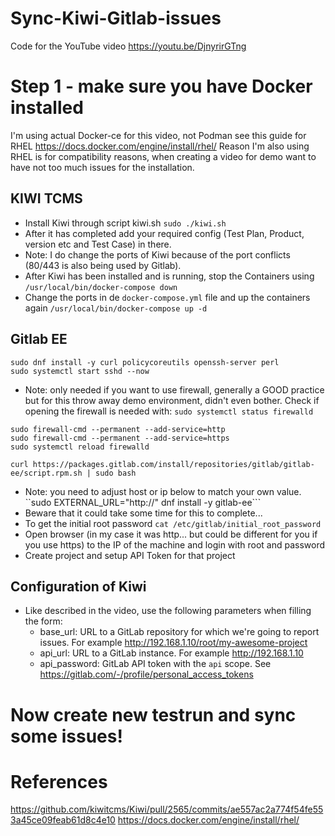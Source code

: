 # Sync-Kiwi-Gitlab-issues
Code for the YouTube video https://youtu.be/DjnyrirGTng

# Step 1 - make sure you have Docker installed 
I'm using actual Docker-ce for this video, not Podman see this guide for RHEL https://docs.docker.com/engine/install/rhel/
Reason I'm also using RHEL is for compatibility reasons, when creating a video for demo want to have not too much issues for the installation. 

## KIWI TCMS
- Install Kiwi through script kiwi.sh ```sudo ./kiwi.sh```
- After it has completed add your required config (Test Plan, Product, version etc and Test Case) in there. 
- Note: I do change the ports of Kiwi because of the port conflicts (80/443 is also being used by Gitlab). 
- After Kiwi has been installed and is running, stop the Containers using ```/usr/local/bin/docker-compose down```
- Change the ports in de ```docker-compose.yml``` file and up the containers again ```/usr/local/bin/docker-compose up -d```

## Gitlab EE
```
sudo dnf install -y curl policycoreutils openssh-server perl
sudo systemctl start sshd --now
```
- Note: only needed if you want to use firewall, generally a GOOD practice but for this throw away demo environment, didn't even bother. Check if opening the firewall is needed with: 
```sudo systemctl status firewalld```
```
sudo firewall-cmd --permanent --add-service=http
sudo firewall-cmd --permanent --add-service=https
sudo systemctl reload firewalld
```
```curl https://packages.gitlab.com/install/repositories/gitlab/gitlab-ee/script.rpm.sh | sudo bash```
- Note: you need to adjust host or ip below to match your own value. 
``sudo EXTERNAL_URL="http://<host or ip>" dnf install -y gitlab-ee```
- Beware that it could take some time for this to complete... 
- To get the initial root password ```cat /etc/gitlab/initial_root_password```
- Open browser (in my case it was http... but could be different for you if you use https) to the IP of the machine and login with root and password
- Create project and setup API Token for that project 

## Configuration of Kiwi
- Like described in the video, use the following parameters when filling the form:
  - base_url: URL to a GitLab repository for which we're going to report issues. For example http://192.168.1.10/root/my-awesome-project
  - api_url: URL to a GitLab instance. For example http://192.168.1.10
  - api_password: GitLab API token with the ``api`` scope. See https://gitlab.com/-/profile/personal_access_tokens

# Now create new testrun and sync some issues!


# References
https://github.com/kiwitcms/Kiwi/pull/2565/commits/ae557ac2a774f54fe553a45ce09feab61d8c4e10
https://docs.docker.com/engine/install/rhel/
